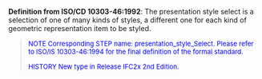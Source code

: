 **Definition from ISO/CD 10303-46:1992**: The presentation style select is a selection of one of many kinds of styles, a different one for each kind of geometric representation item to be styled.

> <font color="#0000FF" size="-1"> NOTE Corresponding STEP name:
		  presentation_style_Select. Please refer to ISO/IS 10303-46:1994 for the final
		  definition of the formal standard. </font>
> 
> <font size="-1"><font color="#0000FF">HISTORY New type in Release
		  IFC2x 2nd Edition.</font> </font>
>